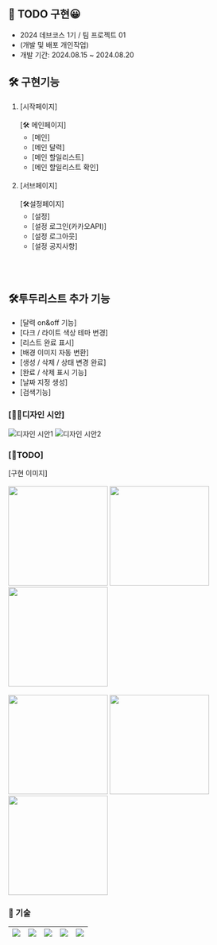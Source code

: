 ## 🙌 TODO 구현😀
- 2024 데브코스 1기 / 팀 프로젝트 01
- (개발 및 배포 개인작업)
- 개발 기간: 2024.08.15 ~ 2024.08.20

## 🛠 구현기능
1. [시작페이지]<br><br>
[🛠 메인페이지]
    - [메인]
    - [메인 달력]
    - [메인 할일리스트]
    - [메인 할일리스트 확인]<br><br>
2. [서브페이지]<br><br>
[🛠설정페이지]
    - [설정]
    - [설정 로그인(카카오API)] 
    - [설정 로그아웃]
    - [설정 공지사항]
<br><br><br><br>


## 🛠투두리스트 추가 기능
- [달력 on&off 기능]
- [다크 / 라이트 색상 테마 변경]
- [리스트 완료 표시]
- [배경 이미지 자동 변환]
- [생성 / 삭제 / 상태 변경 완료]
- [완료 / 삭제 표시 기능]
- [날짜 지정 생성]
- [검색기능]


### [🙋‍♀️디자인 시안]
![디자인 시안1](https://github.com/user-attachments/assets/02c3723e-72ab-4b8a-81ff-6cb29fd002cd)
![디자인 시안2](https://github.com/user-attachments/assets/fc2b7f02-a9a5-4062-b0dc-a63d8bb75f68)



### [🚗TODO]
[구현 이미지]<br><br><img src="https://github.com/user-attachments/assets/ba3cc609-e336-4cf6-b354-643a4e06435c" width="200" height="200"/> <img src="https://github.com/user-attachments/assets/0332f17c-a031-419b-b94d-03b552937f5b" width="200" height="200"/> <img src="https://github.com/user-attachments/assets/93c9a5c1-9ec5-425f-a410-ece6f6d11927" width="200" height="200"/>
<br><br> <img src="https://github.com/user-attachments/assets/0e8620d3-087a-4d30-8a2a-d60812220d0a" width="200" height="200"/>  <img src="https://github.com/user-attachments/assets/70be6fe0-9010-47ee-8ec7-ccf9a54b7feb" width="200" height="200"/> <img src="https://github.com/user-attachments/assets/f31d323f-ddbb-4237-bafe-0ce34501d2e4" width="200" height="200"/> 

### 🚀 기술
|<img src="https://img.shields.io/badge/HTML5-E34F26?style=flat-square&logo=html5&logoColor=white"/>|<img src="https://img.shields.io/badge/CSS3-1572B6?style=flat-square&logo=css3&logoColor=white"/>|<img src="https://img.shields.io/badge/JavaScript-F7DF1E?style=flat-square&logo=javascript&logoColor=black"/>|<img src="https://img.shields.io/badge/Visual Studio Code-007ACC?style=flat-square&logo=Visual Studio Code&logoColor=white"/>|<img src="https://img.shields.io/badge/MongoDB-47A248?style=flat-square&logo=MongoDB&logoColor=white"/>|
|---|---|---|---|---|

